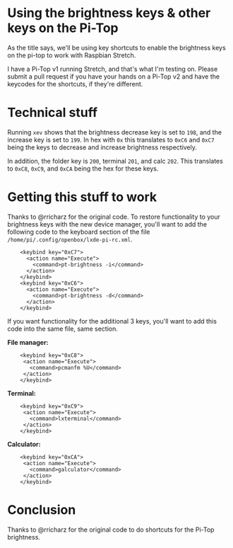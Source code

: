 # Using the brightness keys & other keys on the Pi-Top
As the title says, we'll be using key shortcuts to enable the brightness keys on the pi-top to work with Raspbian Stretch.

I have a Pi-Top v1 running Stretch, and that's what I'm testing on. Please submit a pull request if you have your hands on a Pi-Top v2 and have the keycodes for the shortcuts, if they're different.

# Technical stuff
Running `xev` shows that the brightness decrease key is set to `198`, and the increase key is set to `199`. In hex with `0x` this translates to `0xC6` and `0xC7` being the keys to decrease and increase brightness respectively.

In addition, the folder key is `200`, terminal `201`, and calc `202`. This translates to `0xC8`, `0xC9`, and `0xCA` being the hex for these keys.

# Getting this stuff to work
Thanks to @rricharz for the original code. To restore functionality to your brightness keys with the new device manager, you'll want to add the following code to the keyboard section of the file `/home/pi/.config/openbox/lxde-pi-rc.xml`.

```
    <keybind key="0xC7">
      <action name="Execute">
        <command>pt-brightness -i</command>
      </action>
    </keybind>
    <keybind key="0xC6">
      <action name="Execute">
        <command>pt-brightness -d</command>
      </action>
    </keybind>
 ```
 
 If you want functionality for the additional 3 keys, you'll want to add this code into the same file, same section.
 
 **File manager:**
 
 ```
     <keybind key="0xC8">
      <action name="Execute">
        <command>pcmanfm %U</command>
      </action>
     </keybind>
 ```
 
 **Terminal:**
 
 ```
     <keybind key="0xC9">
      <action name="Execute">
        <command>lxterminal</command>
      </action>
     </keybind>
 ```
 
 **Calculator:**
 
 ```
     <keybind key="0xCA">
      <action name="Execute">
        <command>galculator</command>
      </action>
     </keybind>
 ```
 
 # Conclusion
 Thanks to @rricharz for the original code to do shortcuts for the Pi-Top brightness.
